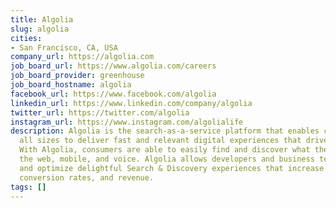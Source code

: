 ```yaml
---
title: Algolia
slug: algolia
cities:
- San Francisco, CA, USA
company_url: https://algolia.com
job_board_url: https://www.algolia.com/careers
job_board_provider: greenhouse
job_board_hostname: algolia
facebook_url: https://www.facebook.com/algolia
linkedin_url: https://www.linkedin.com/company/algolia
twitter_url: https://twitter.com/algolia
instagram_url: https://www.instagram.com/algolialife
description: Algolia is the search-as-a-service platform that enables companies of
  all sizes to deliver fast and relevant digital experiences that drive real results.
  With Algolia, consumers are able to easily find and discover what they want across
  the web, mobile, and voice. Algolia allows developers and business teams to build
  and optimize delightful Search & Discovery experiences that increase online engagement,
  conversion rates, and revenue.
tags: []
---
```

